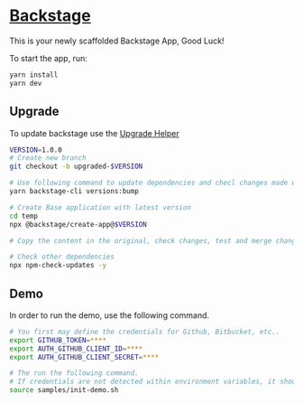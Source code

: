 # [Backstage](https://backstage.io)

This is your newly scaffolded Backstage App, Good Luck!

To start the app, run:

```bash
yarn install
yarn dev
```

## Upgrade

To update backstage use the [Upgrade Helper](https://backstage.github.io/upgrade-helper/)

```bash
VERSION=1.0.0
# Create new branch
git checkout -b upgraded-$VERSION

# Use following command to update dependencies and checl changes made with update-helper
yarn backstage-cli versions:bump

# Create Base application with latest version
cd temp
npx @backstage/create-app@$VERSION

# Copy the content in the original, check changes, test and merge changess

# Check other dependencies
npx npm-check-updates -y
```

## Demo

In order to run the demo, use the following command.

```bash
# You first may define the credentials for Github, Bitbucket, etc..
export GITHUB_TOKEN=****
export AUTH_GITHUB_CLIENT_ID=****            
export AUTH_GITHUB_CLIENT_SECRET=****

# The run the following command. 
# If credentials are not detected within environment variables, it should prompt it,
source samples/init-demo.sh
```
